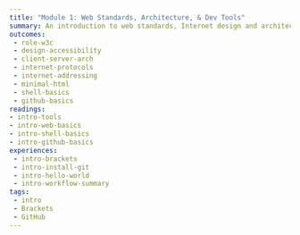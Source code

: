 ```yaml
---
title: "Module 1: Web Standards, Architecture, & Dev Tools"
summary: An introduction to web standards, Internet design and architecture, and the various developer tools and technologies that will be used for this course.
outcomes:
 - role-w3c
 - design-accessibility
 - client-server-arch
 - internet-protocols
 - internet-addressing
 - minimal-html
 - shell-basics
 - github-basics
readings:
- intro-tools
- intro-web-basics
- intro-shell-basics
- intro-github-basics
experiences:
 - intro-brackets
 - intro-install-git
 - intro-hello-world
 - intro-workflow-summary
tags:
 - intro
 - Brackets
 - GitHub
---
```

